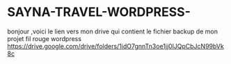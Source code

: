 # SAYNA-TRAVEL-WORDPRESS-
bonjour ,voici le lien vers mon drive qui contient le fichier backup de mon projet fil rouge wordpress 
https://drive.google.com/drive/folders/1idO7gnnTn3oe1jj0lJQpCbJcN99bVk8c
